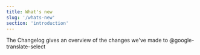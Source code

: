 ```yaml
---
title: What's new
slug: '/whats-new'
section: 'introduction'
---
```


The Changelog gives an overview of the changes we've made to @google-translate-select

<!-- CHANGELOG:INSERT -->